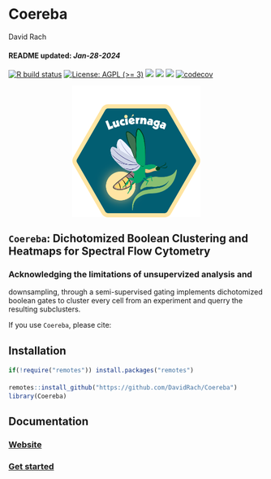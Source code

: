 Coereba
================
David Rach
<h4>  
README updated: <i>Jan-28-2024</i>  
</h4>

<!-- To modify Package/Title/Description/Authors fields, edit the DESCRIPTION file -->
<!-- badges: start -->

[![R build
status](https://github.com/DavidRach/Coereba/workflows/rworkflows/badge.svg)](https://github.com/DavidRach/Coereba/actions)
[![License: AGPL (\>=
3)](https://img.shields.io/badge/license-AGPL%20(%3E=%203)-blue.svg)](https://cran.r-project.org/web/licenses/AGPL%20(%3E=%203))
[![](https://img.shields.io/badge/devel%20version-0.1.0-black.svg)](https://github.com/DavidRach/Coereba)
[![](https://img.shields.io/github/languages/code-size/DavidRach/Coereba.svg)](https://github.com/DavidRach/Coereba)
[![](https://img.shields.io/github/last-commit/DavidRach/Coereba.svg)](https://github.com/DavidRach/Coereba/commits/master)
[![codecov](https://codecov.io/gh/DavidRach/Coereba/graph/badge.svg?token=1SRXI13GOE)](https://codecov.io/gh/DavidRach/Coereba)
<br> <!-- badges: end -->

<img src="inst/hex/hex.png" width="50%" style="display: block; margin: auto;" />

## `Coereba`: Dichotomized Boolean Clustering and Heatmaps for Spectral Flow Cytometry

### Acknowledging the limitations of unsupervized analysis and

downsampling, through a semi-supervised gating implements dichotomized
boolean gates to cluster every cell from an experiment and querry the
resulting subclusters.

If you use `Coereba`, please cite:

<!-- Modify this by editing the file: inst/CITATION  -->

## Installation

``` r
if(!require("remotes")) install.packages("remotes")

remotes::install_github("https://github.com/DavidRach/Coereba")
library(Coereba)
```

## Documentation

### [Website](https://davidrach.github.io/Coereba)

### [Get started](https://davidrach.github.io/Coereba/articles/Coereba)

<br>
